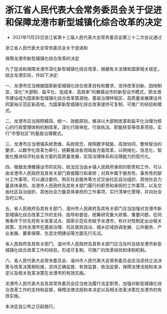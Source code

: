 # 浙江省人民代表大会常务委员会关于促进和保障龙港市新型城镇化综合改革的决定

- 2021年11月25日浙江省第十三届人民代表大会常务委员会第三十二次会议通过

<!-- INFO END -->

浙江省人民代表大会常务委员会关于促进和

保障龙港市新型城镇化综合改革的决定

为了促进和保障龙港市深化新型城镇化综合改革，根据有关法律和国家相关规定，结合龙港实际，作如下决定:

一、龙港市应当根据国家新型城镇化综合改革目标和要求，坚持改革创新、因地制宜，深化“大部制、扁平化、低成本、高效率”的撤镇设市的新型设市模式，把龙港市建设成为国家新型城镇化综合改革策源地、基层治理样板区、高质量发展建设共同富裕示范区新高地，为国家新型城镇化综合改革提供可复制、可推广的经验和模式。

二、龙港市应当按照精简、统一、效能原则，推进以大部制改革和扁平化治理为核心的行政管理体制机制改革，深化行政审批、行政执法、职能转变等改革项目，实行“市管社区”的基层治理模式。

三、龙港市应当增强系统思维、系统观念，按照数字赋能、高效协同、整体智治的要求，以数字化改革为牵引，统筹推进各领域各方面改革，以网络化、信息化、智能化推进经济社会各方面的高质量发展，实现治理体系和治理能力的现代化。

四、根据龙港撤镇设市的实际，依法应当由乡镇人民政府承担的职责和工作，可以由龙港市人民政府及其有关部门直接履行和承担；对其中属于服务性、事务性的部分工作事项，可以通过委托、购买社会服务等方式交由社区自治组织、其他社会力量具体承担。龙港市人民政府及其有关部门履行的职责和承担的工作事项，以及交由社区自治组织、其他社会力量具体承担的工作事项，实行清单化管理，并向社会及时公布。

五、省人民政府及其有关部门、温州市人民政府及其有关部门应当加强对龙港市新型城镇化综合改革工作的支持、指导和督促，统筹研究重大政策、重要问题，在同等条件下优先将有关改革试点、探索示范任务赋予龙港市，有针对性制定出台相关政策，支持龙港市在基层治理、社区居民自治、城乡区域协调发展、公共服务、产业发展、要素保障、生态文明建设等方面先行先试。

省人民政府及其有关部门、温州市人民政府及其有关部门应当及时总结龙港市新型城镇化综合改革工作的经验，形成可复制、可推广的改革经验和体制机制。

六、省人民代表大会常务委员会、温州市人民代表大会常务委员会应当坚持立法决策与改革决策相衔接，坚持正确监督、有效监督、依法监督，保障法律法规和本决定以及相关改革决策在龙港市的有效实施。

龙港市人民代表大会及其常务委员会应当依法履行法定职责，加强对新型城镇化综合改革工作的支持和监督，保障法律法规和本决定以及相关改革决策在龙港市的有效实施。

本决定自公布之日起施行。

